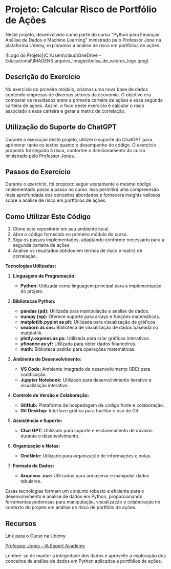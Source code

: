 # Projeto: Calcular Risco de Portfólio de Ações

Neste projeto, desenvolvido como parte do curso "Python para Finanças: Análise de Dados e Machine Learning" ministrado pelo Professor Jone na plataforma Udemy, exploramos a análise de risco em portfólios de ações.

![Logo do Projeto](C:\Users\claud\OneDrive - Educacional\IMAGENS\.arquivo_images\bolsa_de_valores_logo.jpeg)

## Descrição do Exercício

No exercício do primeiro módulo, criamos uma nova base de dados contendo empresas de diversos setores da economia. O objetivo era comparar os resultados entre a primeira carteira de ações e essa segunda carteira de ações. Assim, o foco deste exercício é calcular o risco associado a essa carteira e gerar a matriz de correlação.

## Utilização do Suporte do ChatGPT

Durante a execução deste projeto, utilizei o suporte do ChatGPT para aprimorar tanto os textos quanto o desempenho do código. O exercício proposto foi seguido à risca, conforme o direcionamento do curso ministrado pelo Professor Jones.

## Passos do Exercício

Durante o exercício, foi proposto seguir exatamente o mesmo código implementado passo a passo no curso. Isso permitirá uma compreensão mais aprofundada dos conceitos abordados e fornecerá insights valiosos sobre a análise de risco em portfólios de ações.

## Como Utilizar Este Código

1. Clone este repositório em seu ambiente local.
2. Abra o código fornecido no primeiro módulo do curso.
3. Siga os passos implementados, adaptando conforme necessário para a segunda carteira de ações.
4. Analise os resultados obtidos em termos de risco e matriz de correlação.

**Tecnologias Utilizadas:**

1. **Linguagem de Programação:**
   - **Python:** Utilizada como linguagem principal para a implementação do projeto.

2. **Bibliotecas Python:**
   - **pandas (pd):** Utilizada para manipulação e análise de dados.
   - **numpy (np):** Oferece suporte para arrays e funções matemáticas.
   - **matplotlib.pyplot as plt:** Utilizada para visualização de gráficos.
   - **seaborn as sns:** Biblioteca de visualização de dados baseada no matplotlib.
   - **plotly.express as px:** Utilizada para criar gráficos interativos.
   - **yfinance as yf:** Utilizada para obter dados financeiros.
   - **math:** Biblioteca padrão para operações matemáticas.

3. **Ambiente de Desenvolvimento:**
   - **VS Code:** Ambiente integrado de desenvolvimento (IDE) para codificação.
   - **Jupyter Notebook:** Utilizado para desenvolvimento iterativo e visualização interativa.

4. **Controle de Versão e Colaboração:**
   - **GitHub:** Plataforma de hospedagem de código fonte e colaboração.
   - **Git Desktop:** Interface gráfica para facilitar o uso do Git.

5. **Assistência e Suporte:**
   - **Chat GPT:** Utilizado para suporte e esclarecimento de dúvidas durante o desenvolvimento.

6. **Organização e Notas:**
   - **OneNote:** Utilizado para organização de informações e notas.

7. **Formato de Dados:**
   - **Arquivos .csv:** Utilizados para armazenar e manipular dados tabulares.

Essas tecnologias formam um conjunto robusto e eficiente para o desenvolvimento e análise de dados em Python, proporcionando ferramentas poderosas para manipulação, visualização e colaboração no contexto do projeto em análise de risco de portfólio de ações.

## Recursos

[Link para o Curso na Udemy](https://www.udemy.com/course/python-para-financas-analise-de-dados-e-machine-learning/learn/lecture/23802824#overview)

[Professor Jones - IA Expert Academy](https://www.linkedin.com/school/ia-expert-academy/)

Lembre-se de manter a integridade dos dados e aproveite a exploração dos conceitos de análise de dados em Python aplicados a portfólios de ações.

